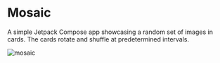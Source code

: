 # Mosaic
A simple Jetpack Compose app showcasing a random set of images in cards. The cards rotate and shuffle at predetermined intervals.


![mosaic](https://user-images.githubusercontent.com/2680481/200222954-a10e20bd-b6f0-42b2-b13e-0167d393b199.gif)
